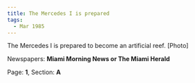 ```yaml
---  
title: The Mercedes I is prepared  
tags:  
  - Mar 1985  
---  
```

  
The Mercedes I is prepared to become an artificial reef. [Photo]  
  
Newspapers: **Miami Morning News or The Miami Herald**  
  
Page: **1**, Section: **A** 
